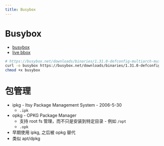 ```yaml
---
title: Busybox
---
```


# Busybox
* [busybox](https://busybox.net/downloads/BusyBox.html)
* [live bbox](https://www.busybox.net/live_bbox/live_bbox.html)

```bash
# https://busybox.net/downloads/binaries/1.31.0-defconfig-multiarch-musl/
curl -o busybox https://busybox.net/downloads/binaries/1.31.0-defconfig-multiarch-musl/busybox-x86_64
chmod +x busybox
```

# 包管理
* ipkg - Itsy Package Management System - 2006-5-30
  * `.ipk`
* opkg - OPKG Package Manager
  * 支持 root fs 管理，而不只是安装到特定目录 - 例如 `/opt`
  * `.opk`
* 早期使用 ipkg, 之后被 opkg 替代
* 类似 apt/dpkg
